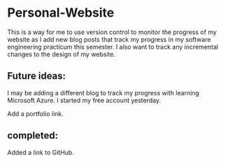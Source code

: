 # Personal-Website

This is a way for me to use version control to monitor the progress of my website as I add new blog posts that track my progress in my software engineering practicum this semester. I also want to track any incremental changes to the design of my website. 

## Future ideas:
I may be adding a different blog to track my progress with learning Microsoft Azure. I started my free account yesterday. 

Add a portfolio link.
## completed:
Added a link to GitHub.